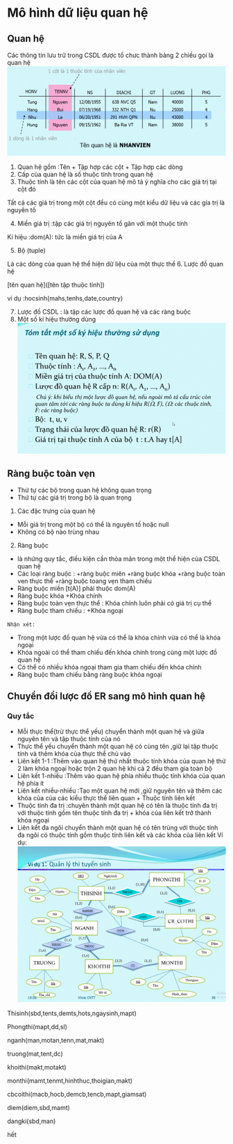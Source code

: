 # Mô hình dữ liệu quan hệ
## Quan hệ 
Các thông tin lưu trữ trong CSDL được tổ chưc thành bảng 2 chiều gọi là quan hệ
![alt](/images/Screenshot_39.png)
1. Quan hệ gồm :Tên + Tập hợp các cột + Tập hợp các dòng
2. Cấp của quan hệ là số thuộc tính trong quan hệ
3. Thuộc tính là tên các cột của quan hệ mô tả ý nghĩa cho các giá trị tại cột đó

Tất cả các giá trị trong một cột đều có cùng một kiểu dữ liệu và các gía trị là nguyên tố

4. Miền giá trị :tập các giá trị nguyên tố găn với một thuộc tính 

Kí hiệu :dom(A): tức là miền giá trị của A

5. Bộ (tuple)

Là các dòng của quan hệ thể hiện dữ liệu của một thực thể
6. Lược đồ quan hệ

[tên quan hệ]([tên tập thuộc tính])

ví dụ :hocsinh(mahs,tenhs,date,country)

7. Lược đồ CSDL : là tập các lược đồ quan hệ và các ràng buộc 
8. Một số kí hiệu thường dùng 
![alt](/images/Screenshot_40.png)
## Ràng buộc toàn vẹn
- Thứ tự các bộ trong quan hệ không quan trọng
- Thứ tự các giá trị trong bộ là quan trọng
1. Các đặc trưng của quan hệ 
- Mỗi giá trị trong một bộ có thể là nguyên tố hoặc null
- Không có bộ nào trùng nhau
2. Ràng buộc 
- là nhứng quy tắc, điều kiện cần thỏa mãn trong một thể hiện của CSDL quan hệ 
- Các loại ràng buộc :
+ràng buộc miên
+ràng buộc khóa
+ràng buộc toàn ven thực thể 
+ràng buộc toang vẹn tham chiếu
- Ràng buộc miền [t(A)] phải thuộc dom(A)
- Ràng buộc khóa 
+Khóa chính 
- Ràng buộc toàn vẹn thực thể : Khóa chính luôn phải có giá trị cụ thể
- Ràng buộc tham chiếu :
+Khóa ngoại

`Nhận xét:`
- Trong một lược đồ quan hệ vừa có thể là khóa chính vừa có thể là khóa ngoại
- Khóa ngoài có thể tham chiếu đến khóa chính trong cùng một lược đồ quan hệ
- Có thể có nhiều khóa ngoại tham gia tham chiếu đến khóa chính
- Ràng buộc tham chiếu bằng ràng buộc khóa ngoại
## Chuyển đổi lược đồ ER sang mô hình quan hệ
### Quy tắc
- Mỗi thực thể(trừ thực thể yếu) chuyển thành một quan hệ và giữa nguyên tên và tập thuộc tính của nó
- Thực thể yếu chuyển thành một quan hệ có cùng tên ,giữ lại tập thuộc tính và thêm khóa của thực thể chủ vào
- Liên kết 1-1 :Thêm vào quan hệ thứ nhất thuộc tính khóa của quan hệ thứ 2 làm khóa ngoại hoặc trộn 2 quan hệ khi cả 2 đều tham gia toàn bộ 
- Liên kết 1-nhiều :Thêm vào quan hệ phía nhiều thuộc tính khóa của quan hệ phía ít
- Liên kết nhiều-nhiều :Tạo một quan hệ mới ,giữ nguyên tên và thêm các khóa của của các kiểu thực thể liên quan + Thuộc tính liên kết
- Thuộc tính đa trị :chuyên thành một quan hệ có tên là thuộc tính đa trị với thuộc tính gồm tên thuộc tính đa trị + khóa của liên kết trở thành khóa ngoại
- Liên kết đa ngôi chuyển thành một quan hệ có tên trùng với thuộc tính đa ngôi có thuộc tính gồm thuộc tính liên kết và các khóa của liên kết
Ví dụ:
![alt](/images/Screenshot_41.png)

Thisinh(sbd,tents,demts,hots,ngaysinh,mapt)

Phongthi(mapt,dd,sl)

nganh(man,motan,tenn,mat,makt)

truong(mat,tent,dc)

khoithi(makt,motakt)

monthi(mamt,tenmt,hinhthuc,thoigian,makt)

cbcoithi(macb,hocb,demcb,tencb,mapt,giamsat)

diem(diem,sbd,mamt)

dangki(sbd,man)

hết